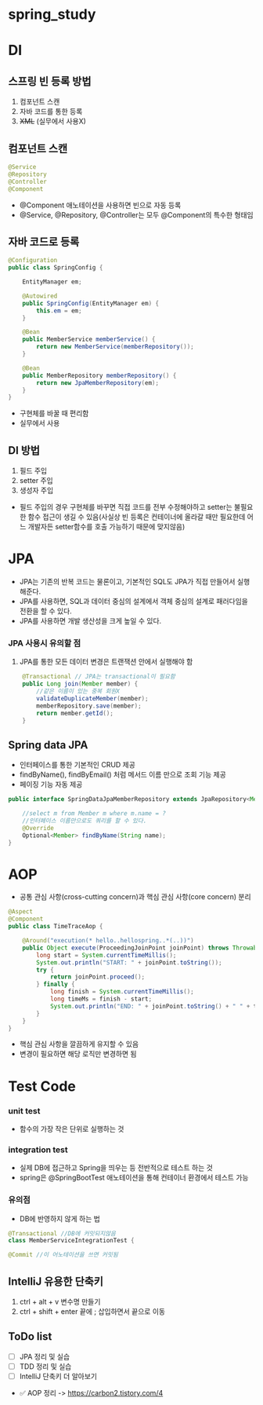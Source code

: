 # spring_study

# DI

## 스프링 빈 등록 방법

1. 컴포넌트 스캔
2. 자바 코드를 통한 등록
3. ~~XML~~ (실무에서 사용X)

## 컴포넌트 스캔

```java
@Service
@Repository
@Controller
@Component
```

- @Component 애노테이션을 사용하면 빈으로 자동 등록
- @Service, @Repository, @Controller는 모두 @Component의 특수한 형태임

## 자바 코드로 등록

```java
@Configuration
public class SpringConfig {

    EntityManager em;

    @Autowired
    public SpringConfig(EntityManager em) {
        this.em = em;
    }

    @Bean
    public MemberService memberService() {
        return new MemberService(memberRepository());
    }

    @Bean
    public MemberRepository memberRepository() {
        return new JpaMemberRepository(em);
    }
}
```

- 구현체를 바꿀 때 편리함
- 실무에서 사용

## DI 방법

1. 필드 주입
2. setter 주입
3. 생성자 주입

- 필드 주입의 경우 구현체를 바꾸면 직접 코드를 전부 수정해야하고 setter는 불필요한 함수 접근이 생길 수 있음(사실상 빈 등록은 컨테이너에 올라갈 때만 필요한데 어느 개발자든 setter함수를 호출 가능하기 때문에 맞지않음)

# JPA

- JPA는 기존의 반복 코드는 물론이고, 기본적인 SQL도 JPA가 직접 만들어서 실행해준다.
- JPA를 사용하면, SQL과 데이터 중심의 설계에서 객체 중심의 설계로 패러다임을 전환을 할 수 있다.
- JPA를 사용하면 개발 생산성을 크게 높일 수 있다.

### JPA 사용시 유의할 점

1. JPA를 통한 모든 데이터 변경은 트랜잭션 안에서 실행해야 함

```java
    @Transactional // JPA는 transactional이 필요함
    public Long join(Member member) {
        //같은 이름이 있는 중복 회원X
        validateDuplicateMember(member);
        memberRepository.save(member);
        return member.getId();
    }
```

## Spring data JPA

- 인터페이스를 통한 기본적인 CRUD 제공
- findByName(), findByEmail() 처럼 메서드 이름 만으로 조회 기능 제공
- 페이징 기능 자동 제공

```java
public interface SpringDataJpaMemberRepository extends JpaRepository<Member, Long>, MemberRepository { //JpaRepository를 상속 받고 Member의 키인 id의 타입 long을 명시

    //select m from Member m where m.name = ?
    //인터페이스 이름만으로도 쿼리를 할 수 있다.
    @Override
    Optional<Member> findByName(String name);
}
```

# AOP

- 공통 관심 사항(cross-cutting concern)과 핵심 관심 사항(core concern) 분리

```java
@Aspect
@Component
public class TimeTraceAop {

    @Around("execution(* hello..hellospring..*(..))")
    public Object execute(ProceedingJoinPoint joinPoint) throws Throwable {
        long start = System.currentTimeMillis();
        System.out.println("START: " + joinPoint.toString());
        try {
            return joinPoint.proceed();
        } finally {
            long finish = System.currentTimeMillis();
            long timeMs = finish - start;
            System.out.println("END: " + joinPoint.toString() + " " + timeMs + "ms");
        }
    }
}
```

- 핵심 관심 사항을 깔끔하게 유지할 수 있음
- 변경이 필요하면 해당 로직만 변경하면 됨

# Test Code

### unit test

- 함수의 가장 작은 단위로 실행하는 것

### integration test

- 실제 DB에 접근하고 Spring을 띄우는 등 전반적으로 테스트 하는 것
- spring은 @SpringBootTest 애노테이션을 통해 컨테이너 환경에서 테스트 가능

### 유의점

- DB에 반영하지 않게 하는 법

```java
@Transactional //DB에 커밋되지않음
class MemberServiceIntegrationTest {

@Commit //이 어노테이션을 쓰면 커밋됨
```

## IntelliJ 유용한 단축키

1. ctrl + alt + v 변수명 만들기
2. ctrl + shift + enter 끝에 ; 삽입하면서 끝으로 이동

## ToDo list

- [ ] JPA 정리 및 실습
- [ ] TDD 정리 및 실습
- [ ] IntelliJ 단축키 더 알아보기
- ✅ AOP 정리 -> https://carbon2.tistory.com/4
